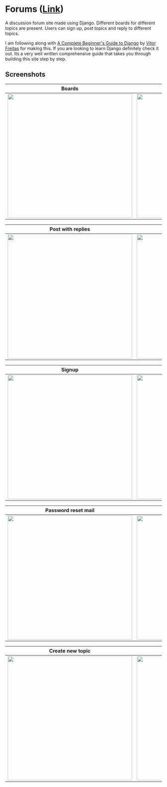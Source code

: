 # Forums ([Link](https://forums-babu-thomas.herokuapp.com/))
A discussion forum site made using Django. Different boards for different topics are present. Users can sign up, post topics and reply to different topics.

I am following along with [A Complete Beginner's Guide to Django](https://simpleisbetterthancomplex.com/series/beginners-guide/1.11/) by [Vitor Freitas](https://simpleisbetterthancomplex.com/about/) for making this. If you are looking to learn Django definitely check it out. Its a very well written comprehensive guide that takes you through building this site step by step.

## Screenshots
| Boards | Topics |
| --- | --- |
|<img src="https://i.imgur.com/bQpr6xU.png" width=400></img> | <img src="https://i.imgur.com/4Iw2sto.png" width=400></img> |

| Post with replies | Login |
| --- | --- |
| <img src="https://i.imgur.com/haty8rI.png" width=400></img> | <img src="https://i.imgur.com/fZ0aPEF.png" width=400></img> |

| Signup | Reset password |
| --- | --- |
| <img src="https://i.imgur.com/udWb0jW.png" width=400></img> | <img src="https://i.imgur.com/2uTANJR.png" width=400></img> |

| Password reset mail | Set new password |
| --- | --- |
| <img src="https://i.imgur.com/NMiUix2.png" width=400></img> | <img src="https://i.imgur.com/7EiFmiE.png" width=400></img> |

| Create new topic | Reply to a post |
| --- | --- |
| <img src="https://i.imgur.com/wnBP0mJ.png" width=400></img> | <img src="https://i.imgur.com/5GDfZ02.png" width=400></img>
